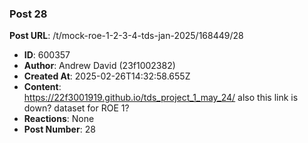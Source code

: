 ### Post 28
**Post URL**: /t/mock-roe-1-2-3-4-tds-jan-2025/168449/28
- **ID**: 600357
- **Author**: Andrew David (23f1002382)
- **Created At**: 2025-02-26T14:32:58.655Z
- **Content**:  
  <a href="https://22f3001919.github.io/tds_project_1_may_24/" rel="noopener nofollow ugc">https://22f3001919.github.io/tds_project_1_may_24/</a> also this link is down? dataset for ROE 1?
- **Reactions**: None
- **Post Number**: 28

